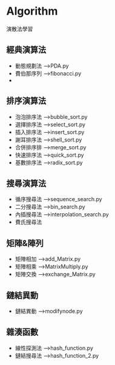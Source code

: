 # Algorithm
 演散法學習

## 經典演算法
- 動態規劃法 -->PDA.py
- 費伯那序列 -->fibonacci.py
- 

## 排序演算法
- 泡泡排序法 -->bubble_sort.py
- 選擇排序法 -->select_sort.py
- 插入排序法 -->insert_sort.py
- 謝耳排序法 -->shell_sort.py
- 合併排序排 -->merge_sort.py
- 快速排序法 -->quick_sort.py
- 基數排序法 -->radix_sort.py

## 搜尋演算法
- 循序搜尋法 -->sequence_search.py
- 二分搜尋法 -->bin_search.py
- 內插搜尋法 -->interpolation_search.py
- 費氏搜尋法 


## 矩陣&陣列
- 矩陣相加 -->add_Matrix.py
- 矩陣相乘 -->MatrixMultiply.py
- 矩陣交換 -->exchange_Matrix.py

## 鏈結異動
- 鏈結異動 -->modifynode.py
## 雜湊函數
- 線性探測法 -->hash_function.py
- 鏈結搜尋法 -->hash_function_2.py